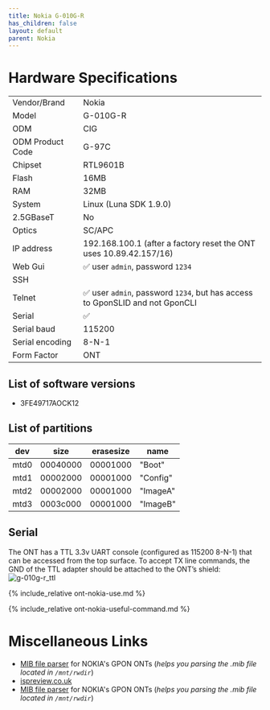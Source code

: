 ```yaml
---
title: Nokia G-010G-R
has_children: false
layout: default
parent: Nokia
---
```


# Hardware Specifications

|                  |                                                                              |
| ---------------- | ---------------------------------------------------------------------------- |
| Vendor/Brand     | Nokia                                                                        |
| Model            | G-010G-R                                                                     |
| ODM              | CIG                                                                          |
| ODM Product Code | G-97C                                                                        |
| Chipset          | RTL9601B                                                                     |
| Flash            | 16MB                                                                         |
| RAM              | 32MB                                                                         |
| System           | Linux (Luna SDK 1.9.0)                                                       |
| 2.5GBaseT        | No                                                                           |
| Optics           | SC/APC                                                                       |
| IP address       | 192.168.100.1  (after a factory reset the ONT uses 10.89.42.157/16)          |
| Web Gui          | ✅ user `admin`, password `1234`                                             |
| SSH              |                                                                              |
| Telnet           | ✅ user `admin`, password `1234`, but has access to GponSLID and not GponCLI |
| Serial           | ✅                                                                           |
| Serial baud      | 115200                                                                       |
| Serial encoding  | 8-N-1                                                                        |
| Form Factor      | ONT                                                                          |

## List of software versions
- 3FE49717AOCK12 

## List of partitions

| dev  | size     | erasesize | name     |
| ---- | -------- | --------- | -------- |
| mtd0 | 00040000 | 00001000  | "Boot"   |
| mtd1 | 00002000 | 00001000  | "Config" |
| mtd2 | 00002000 | 00001000  | "ImageA" |
| mtd3 | 0003c000 | 00001000  | "ImageB" |


## Serial

The ONT has a TTL 3.3v UART console (configured as 115200 8-N-1) that can be accessed from the top surface. To accept TX line commands, the GND of the TTL adapter should be attached to the ONT’s shield:
![g-010g-r_ttl](https://github.com/hack-gpon/hack-gpon.github.io/assets/11067300/5d069f60-d84b-4691-a352-0cf3f95b6b95)

{% include_relative ont-nokia-use.md %}

{% include_relative ont-nokia-useful-command.md %}

# Miscellaneous Links
- [MIB file parser](https://github.com/nanomad/nokia-ont-mib-parser)  for NOKIA's GPON ONTs (*helps you parsing the .mib file located in `/mnt/rwdir`*)
- [ispreview.co.uk](https://www.ispreview.co.uk/index.php/2022/09/pictured-openreachs-future-2-5gbps-ont-for-fttp-broadband.html)
- [MIB file parser](https://github.com/nanomad/nokia-ont-mib-parser) for NOKIA's GPON ONTs (*helps you parsing the .mib file located in `/mnt/rwdir`*)
